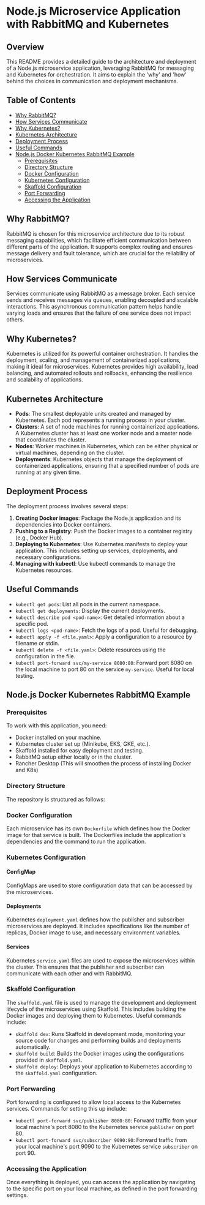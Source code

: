 # Node.js Microservice Application with RabbitMQ and Kubernetes

## Overview
This README provides a detailed guide to the architecture and deployment of a Node.js microservice application, leveraging RabbitMQ for messaging and Kubernetes for orchestration. It aims to explain the 'why' and 'how' behind the choices in communication and deployment mechanisms.

## Table of Contents
- [Why RabbitMQ?](#why-rabbitmq)
- [How Services Communicate](#how-services-communicate)
- [Why Kubernetes?](#why-kubernetes)
- [Kubernetes Architecture](#kubernetes-architecture)
- [Deployment Process](#deployment-process)
- [Useful Commands](#useful-commands)
- [Node.js Docker Kubernetes RabbitMQ Example](#nodejs-docker-kubernetes-rabbitmq-example)
  - [Prerequisites](#prerequisites)
  - [Directory Structure](#directory-structure)
  - [Docker Configuration](#docker-configuration)
  - [Kubernetes Configuration](#kubernetes-configuration)
  - [Skaffold Configuration](#skaffold-configuration)
  - [Port Forwarding](#port-forwarding)
  - [Accessing the Application](#accessing-the-application)

## Why RabbitMQ?
RabbitMQ is chosen for this microservice architecture due to its robust messaging capabilities, which facilitate efficient communication between different parts of the application. It supports complex routing and ensures message delivery and fault tolerance, which are crucial for the reliability of microservices.

## How Services Communicate
Services communicate using RabbitMQ as a message broker. Each service sends and receives messages via queues, enabling decoupled and scalable interactions. This asynchronous communication pattern helps handle varying loads and ensures that the failure of one service does not impact others.

## Why Kubernetes?
Kubernetes is utilized for its powerful container orchestration. It handles the deployment, scaling, and management of containerized applications, making it ideal for microservices. Kubernetes provides high availability, load balancing, and automated rollouts and rollbacks, enhancing the resilience and scalability of applications.

## Kubernetes Architecture
- **Pods**: The smallest deployable units created and managed by Kubernetes. Each pod represents a running process in your cluster.
- **Clusters**: A set of node machines for running containerized applications. A Kubernetes cluster has at least one worker node and a master node that coordinates the cluster.
- **Nodes**: Worker machines in Kubernetes, which can be either physical or virtual machines, depending on the cluster.
- **Deployments**: Kubernetes objects that manage the deployment of containerized applications, ensuring that a specified number of pods are running at any given time.

## Deployment Process
The deployment process involves several steps:
1. **Creating Docker images**: Package the Node.js application and its dependencies into Docker containers.
2. **Pushing to a Registry**: Push the Docker images to a container registry (e.g., Docker Hub).
3. **Deploying to Kubernetes**: Use Kubernetes manifests to deploy your application. This includes setting up services, deployments, and necessary configurations.
4. **Managing with kubectl**: Use kubectl commands to manage the Kubernetes resources.

## Useful Commands
- `kubectl get pods`: List all pods in the current namespace.
- `kubectl get deployments`: Display the current deployments.
- `kubectl describe pod <pod-name>`: Get detailed information about a specific pod.
- `kubectl logs <pod-name>`: Fetch the logs of a pod. Useful for debugging.
- `kubectl apply -f <file.yaml>`: Apply a configuration to a resource by filename or stdin.
- `kubectl delete -f <file.yaml>`: Delete resources using the configuration in the file.
- `kubectl port-forward svc/my-service 8080:80`: Forward port 8080 on the local machine to port 80 on the service `my-service`. Useful for local testing.

## Node.js Docker Kubernetes RabbitMQ Example
### Prerequisites
To work with this application, you need:
- Docker installed on your machine.
- Kubernetes cluster set up (Minikube, EKS, GKE, etc.).
- Skaffold installed for easy deployment and testing.
- RabbitMQ setup either locally or in the cluster.
- Rancher Desktop (This will smoothen the process of installing Docker and K8s)

### Directory Structure
The repository is structured as follows:

### Docker Configuration
Each microservice has its own `Dockerfile` which defines how the Docker image for that service is built. The Dockerfiles include the application's dependencies and the command to run the application.

### Kubernetes Configuration
#### ConfigMap
ConfigMaps are used to store configuration data that can be accessed by the microservices.

#### Deployments
Kubernetes `deployment.yaml` defines how the publisher and subscriber microservices are deployed. It includes specifications like the number of replicas, Docker image to use, and necessary environment variables.

#### Services
Kubernetes `service.yaml` files are used to expose the microservices within the cluster. This ensures that the publisher and subscriber can communicate with each other and with RabbitMQ.

### Skaffold Configuration
The `skaffold.yaml` file is used to manage the development and deployment lifecycle of the microservices using Skaffold. This includes building the Docker images and deploying them to Kubernetes. Useful commands include:
- `skaffold dev`: Runs Skaffold in development mode, monitoring your source code for changes and performing builds and deployments automatically.
- `skaffold build`: Builds the Docker images using the configurations provided in `skaffold.yaml`.
- `skaffold deploy`: Deploys your application to Kubernetes according to the `skaffold.yaml` configuration.

### Port Forwarding
Port forwarding is configured to allow local access to the Kubernetes services. Commands for setting this up include:
- `kubectl port-forward svc/publisher 8080:80`: Forward traffic from your local machine's port 8080 to the Kubernetes service `publisher` on port 80.
- `kubectl port-forward svc/subscriber 9090:90`: Forward traffic from your local machine's port 9090 to the Kubernetes service `subscriber` on port 90.

### Accessing the Application
Once everything is deployed, you can access the application by navigating to the specific port on your local machine, as defined in the port forwarding settings.
